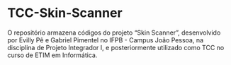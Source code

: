 # TCC-Skin-Scanner

O repositório armazena códigos do projeto “Skin Scanner”, desenvolvido por Evilly Pê e Gabriel Pimentel no IFPB - Campus João Pessoa, na disciplina de Projeto Integrador I, e posteriormente utilizado como TCC no curso de ETIM em Informática.

